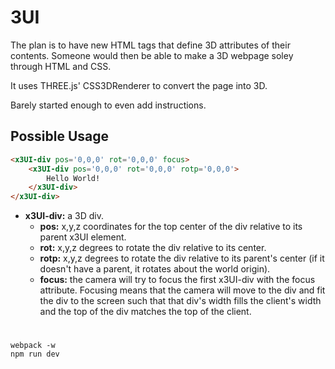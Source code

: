 # 3UI

The plan is to have new HTML tags that define 3D attributes of their contents. Someone would then be able to make a 3D webpage soley through HTML and CSS.

It uses THREE.js' CSS3DRenderer to convert the page into 3D.  

Barely started enough to even add instructions.

## Possible Usage

```html
<x3UI-div pos='0,0,0' rot='0,0,0' focus>
    <x3UI-div pos='0,0,0' rot='0,0,0' rotp='0,0,0'>
        Hello World!
    </x3UI-div>
</x3UI-div>
```
* **x3UI-div:** a 3D div.
    * **pos:** x,y,z coordinates for the top center of the div relative to its parent x3UI element.
    * **rot:** x,y,z degrees to rotate the div relative to its center.
    * **rotp:** x,y,z degrees to rotate the div relative to its parent's center (if it doesn't have a parent, it rotates about the world origin).  
    * **focus:** the camera will try to focus the first x3UI-div with the focus attribute. Focusing means that the camera will move to the div and fit the div to the screen such that that div's width fills the client's width and the top of the div matches the top of the client.

#

```webpack -w```  
```npm run dev```